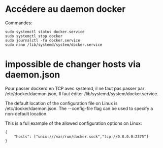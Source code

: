 
# Accédere au daemon docker

Commandes:
```
sudo systemctl status docker.service
sudo systemctl stop docker
sudo journalctl -fu docker.service
sudo nano /lib/systemd/system/docker.service
```

# impossible de changer hosts via daemon.json

Pour passer dockerd en TCP avec systemd, il ne faut pas passer par /etc/docker/daemon.json,
Il faut éditer /lib/systemd/system/docker.service.

The default location of the configuration file on Linux is /etc/docker/daemon.json. The --config-file flag can be used to specify a non-default location.

This is a full example of the allowed configuration options on Linux:
```
{
    "hosts": ["unix:///var/run/docker.sock","tcp://0.0.0.0:2375"]
}
```
